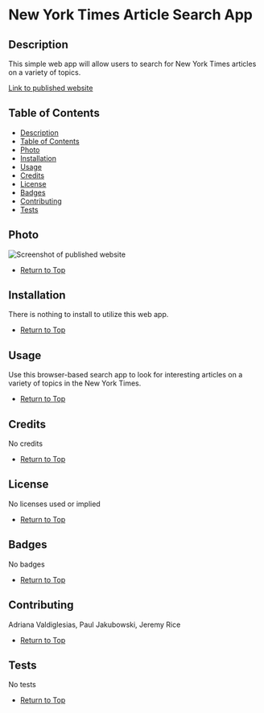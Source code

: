 # New York Times Article Search App

## Description

This simple web app will allow users to search for New York Times articles on a variety of topics. 

[Link to published website](https://jdavidrice.github.io/nytimes-search/)

## Table of Contents

* [Description](#Description)
* [Table of Contents](#Table-of-Contents)
* [Photo](#Photo)
* [Installation](#Installation)
* [Usage](#Usage)
* [Credits](#Credits)
* [License](#License)
* [Badges](#Badges)
* [Contributing](#Contributing)
* [Tests](#Tests)

## Photo

![Screenshot of published website]()

* [Return to Top](#New-York-Times-Article-Search-App)

## Installation

There is nothing to install to utilize this web app. 

* [Return to Top](#New-York-Times-Article-Search-App)

## Usage 

Use this browser-based search app to look for interesting articles on a variety of topics in the New York Times. 

* [Return to Top](#New-York-Times-Article-Search-App)

## Credits

No credits

* [Return to Top](#New-York-Times-Article-Search-App)

## License

No licenses used or implied 

* [Return to Top](#New-York-Times-Article-Search-App)

## Badges

No badges 

* [Return to Top](#New-York-Times-Article-Search-App)

## Contributing

Adriana Valdiglesias,
Paul Jakubowski,
Jeremy Rice

* [Return to Top](#New-York-Times-Article-Search-App)

## Tests

No tests

* [Return to Top](#New-York-Times-Article-Search-App)
